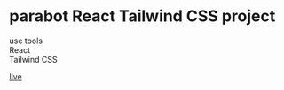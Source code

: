 # parabot React Tailwind CSS project

use tools<br/>
React<br/>
Tailwind CSS <br/>

[live](https://parabol-mahadidev7.netlify.app/)
